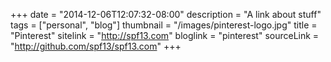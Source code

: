 +++
date = "2014-12-06T12:07:32-08:00"
description = "A link about stuff"
tags = ["personal", "blog"]
thumbnail = "/images/pinterest-logo.jpg"
title = "Pinterest"
sitelink = "http://spf13.com"
bloglink = "pinterest"
sourceLink = "http://github.com/spf13/spf13.com"
+++

